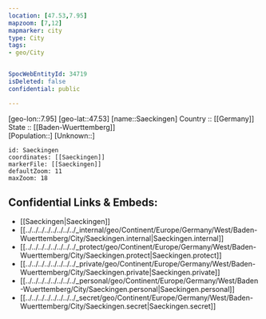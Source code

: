 ```yaml
---
location: [47.53,7.95] 
mapzoom: [7,12] 
mapmarker: city 
type: City
tags:
- geo/City


SpocWebEntityId: 34719
isDeleted: false
confidential: public

---
```

[geo-lon::7.95] 
[geo-lat::47.53] 
[name::Saeckingen] 
Country :: [[Germany]]  
State :: [[Baden-Wuerttemberg]]  
[Population::] 
[Unknown::] 


```leaflet
id: Saeckingen
coordinates: [[Saeckingen]] 
markerFile: [[Saeckingen]] 
defaultZoom: 11 
maxZoom: 18
```


## Confidential Links & Embeds: 
- [[Saeckingen|Saeckingen]]  
- [[../../../../../../../../_internal/geo/Continent/Europe/Germany/West/Baden-Wuerttemberg/City/Saeckingen.internal|Saeckingen.internal]] 
- [[../../../../../../../../_protect/geo/Continent/Europe/Germany/West/Baden-Wuerttemberg/City/Saeckingen.protect|Saeckingen.protect]] 
- [[../../../../../../../../_private/geo/Continent/Europe/Germany/West/Baden-Wuerttemberg/City/Saeckingen.private|Saeckingen.private]] 
- [[../../../../../../../../_personal/geo/Continent/Europe/Germany/West/Baden-Wuerttemberg/City/Saeckingen.personal|Saeckingen.personal]] 
- [[../../../../../../../../_secret/geo/Continent/Europe/Germany/West/Baden-Wuerttemberg/City/Saeckingen.secret|Saeckingen.secret]] 
